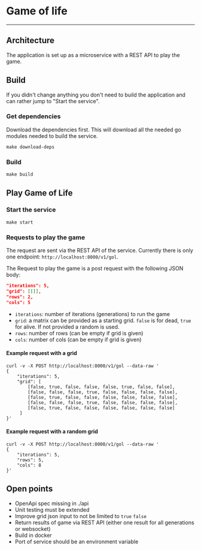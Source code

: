 # Game of life

---
## Architecture
The application is set up as a microservice with a REST API to play the game.

## Build
If you didn't change anything you don't need to build the application and can rather jump to "Start the service".

### Get dependencies
Download the dependencies first. This will download all the needed go modules needed to build the service.
```shell
make download-deps 
```
### Build
```shell
make build
```

## Play Game of Life

### Start the service
```shell
make start 
```

### Requests to play the game
The request are sent via the REST API of the service. Currently there is only one endpoint: `http://localhost:8000/v1/gol`.

The Request to play the game is a post request with the following JSON body:
```json
"iterations": 5,
"grid": [[]],
"rows": 2,
"cols": 5
```
- `iterations`: number of iterations (generations) to run the game
- `grid`: a matrix can be provided as a starting grid. `false` is for dead, `true` for alive. If not provided a random is used.
- `rows`: number of rows (can be empty if grid is given)
- `cols`: number of cols (can be empty if grid is given)

#### Example request with a grid
```shell
curl -v -X POST http://localhost:8000/v1/gol --data-raw '
{
    "iterations": 5,
    "grid": [
        [false, true, false, false, false, true, false, false],
        [false, false, false, true, false, false, false, false],
        [false, true, false, false, false, false, false, false],
        [false, false, false, true, false, false, false, false],
        [false, true, false, false, false, false, false, false]
     ]
}'
```
#### Example request with a random grid
```shell
curl -v -X POST http://localhost:8000/v1/gol --data-raw '
{
    "iterations": 5,
    "rows": 5,
    "cols": 8
}'
```

## Open points
* OpenApi spec missing in ./api
* Unit testing must be extended
* Improve grid json input to not be limited to `true` `false`  
* Return results of game via REST API (either one result for all generations or websocket)
* Build in docker
* Port of service should be an environment variable